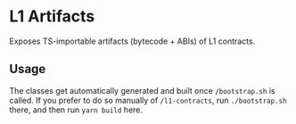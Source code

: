 # L1 Artifacts

Exposes TS-importable artifacts (bytecode + ABIs) of L1 contracts.

## Usage

The classes get automatically generated and built once `/bootstrap.sh` is called.
If you prefer to do so manually of `/l1-contracts`, run `./bootstrap.sh` there, and then run `yarn build` here.
